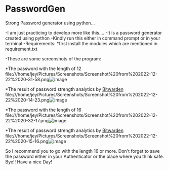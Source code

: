 # PasswordGen
Strong Password generator using python...

-I am just practicing to develop more like this....
-It is a password generator created using python
-Kindly run this either in command prompt or in your terminal
-Requirements:
    *first install the modules which are mentioned in requirement.txt
    
-These are some screenshots of the program:

*The password with the length of 12
file:///home/jey/Pictures/Screenshots/Screenshot%20from%202022-12-22%2020-31-58.png![image](https://user-images.githubusercontent.com/86052235/209162540-ea00dd0a-a334-4563-9341-85f417ac2904.png)

*The result of password strength analytics by [Bitwarden](https://bitwarden.com/password-strength/)
file:///home/jey/Pictures/Screenshots/Screenshot%20from%202022-12-22%2020-14-23.png![image](https://user-images.githubusercontent.com/86052235/209162815-5764709b-b969-4b08-876a-c59de6bd0203.png)

*The password with the length of 16
file:///home/jey/Pictures/Screenshots/Screenshot%20from%202022-12-22%2020-32-17.png![image](https://user-images.githubusercontent.com/86052235/209162926-6b9d8202-4709-4c69-90e6-ff074b761331.png)

*The result of password strength analytics by [Bitwarden](https://bitwarden.com/password-strength/)
file:///home/jey/Pictures/Screenshots/Screenshot%20from%202022-12-22%2020-15-16.png![image](https://user-images.githubusercontent.com/86052235/209163005-90475661-31b0-4bb8-92cb-8580dec0b1a9.png)

So I recommend you to go with the length 16 or more.
Don't forget to save the password either in your Authenticator or the place where you think safe.
Bye!!
Have a nice Day!
